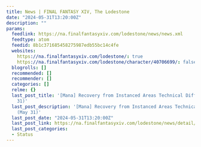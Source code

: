 ```yaml
---
title: News | FINAL FANTASY XIV, The Lodestone
date: "2024-05-31T13:20:00Z"
description: ""
params:
  feedlink: https://na.finalfantasyxiv.com/lodestone/news/news.xml
  feedtype: atom
  feedid: 8b1c371685458275987edb55bc14c4fe
  websites:
    https://na.finalfantasyxiv.com/lodestone/: true
    https://na.finalfantasyxiv.com/lodestone/character/40706699/: false
  blogrolls: []
  recommended: []
  recommender: []
  categories: []
  relme: {}
  last_post_title: '[Mana] Recovery from Instanced Areas Technical Difficulties (May
    31)'
  last_post_description: '[Mana] Recovery from Instanced Areas Technical Difficulties
    (May 31)'
  last_post_date: "2024-05-31T13:20:00Z"
  last_post_link: https://na.finalfantasyxiv.com/lodestone/news/detail/69b12e0f6a50df0600091f4e0f1f628b1ed741df
  last_post_categories:
  - Status
---
```

